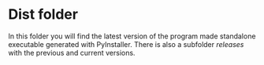 # Dist folder

In this folder you will find the latest version of the program made standalone executable generated with PyInstaller.
There is also a subfolder *releases* with the previous and current versions.